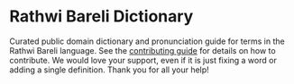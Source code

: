 
# Rathwi Bareli Dictionary

Curated public domain dictionary and pronunciation guide for terms in the Rathwi Bareli language. See the [contributing guide](https://github.com/drumworkteam/term/blob/make/.github/contributing.md) for details on how to contribute. We would love your support, even if it is just fixing a word or adding a single definition. Thank you for all your help!